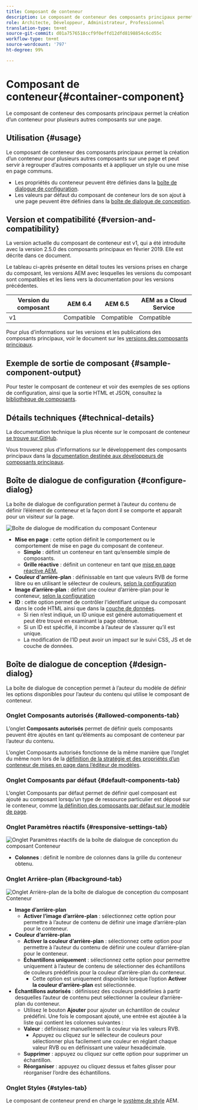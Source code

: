 ```yaml
---
title: Composant de conteneur
description: Le composant de conteneur des composants principaux permet la création d’un conteneur pour plusieurs autres composants sur une page.
role: Architecte, Développeur, Administrateur, Professionnel
translation-type: tm+mt
source-git-commit: d01a7576518ccf9f0effd12dfd8198854c6cd55c
workflow-type: tm+mt
source-wordcount: '797'
ht-degree: 99%

---
```



# Composant de conteneur{#container-component}

Le composant de conteneur des composants principaux permet la création d’un conteneur pour plusieurs autres composants sur une page.

## Utilisation {#usage}

Le composant de conteneur des composants principaux permet la création d’un conteneur pour plusieurs autres composants sur une page et peut servir à regrouper d’autres composants et à appliquer un style ou une mise en page communs.

* Les propriétés du conteneur peuvent être définies dans la [boîte de dialogue de configuration](#configure-dialog).
* Les valeurs par défaut du composant de conteneur lors de son ajout à une page peuvent être définies dans la [boîte de dialogue de conception](#design-dialog).

## Version et compatibilité {#version-and-compatibility}

La version actuelle du composant de conteneur est v1, qui a été introduite avec la version 2.5.0 des composants principaux en février 2019. Elle est décrite dans ce document.

Le tableau ci-après présente en détail toutes les versions prises en charge du composant, les versions AEM avec lesquelles les versions du composant sont compatibles et les liens vers la documentation pour les versions précédentes.

| Version du composant | AEM 6.4 | AEM 6.5 | AEM as a Cloud Service |
|--- |--- |---|---|
| v1 | Compatible | Compatible | Compatible |

Pour plus d’informations sur les versions et les publications des composants principaux, voir le document sur les [versions des composants principaux](/help/versions.md).

## Exemple de sortie de composant {#sample-component-output}

Pour tester le composant de conteneur et voir des exemples de ses options de configuration, ainsi que la sortie HTML et JSON, consultez la [bibliothèque de composants](https://adobe.com/go/aem_cmp_library_container).

## Détails techniques {#technical-details}

La documentation technique la plus récente sur le composant de conteneur [se trouve sur GitHub](https://adobe.com/go/aem_cmp_tech_container_v1).

Vous trouverez plus d’informations sur le développement des composants principaux dans la [documentation destinée aux développeurs de composants principaux](/help/developing/overview.md).

## Boîte de dialogue de configuration {#configure-dialog}

La boîte de dialogue de configuration permet à l’auteur du contenu de définir l’élément de conteneur et la façon dont il se comporte et apparaît pour un visiteur sur la page.

![Boîte de dialogue de modification du composant Conteneur](/help/assets/container-edit.png)

* **Mise en page** : cette option définit le comportement ou le comportement de mise en page du composant de conteneur.
   * **Simple** : définit un conteneur en tant qu’ensemble simple de composants.
   * **Grille réactive** : définit un conteneur en tant que [mise en page réactive AEM.](https://docs.adobe.com/content/help/en/experience-manager-cloud-service/sites/authoring/features/responsive-layout.html)
* **Couleur d&#39;arrière-plan** : définissable en tant que valeurs RVB de forme libre ou en utilisant le sélecteur de couleurs, [selon la configuration](#background-tab)
* **Image d’arrière-plan** : définit une couleur d’arrière-plan pour le conteneur, [selon la configuration](#background-tab)
* **ID** : cette option permet de contrôler l’identifiant unique du composant dans le code HTML ainsi que dans la [couche de données](/help/developing/data-layer/overview.md).
   * Si rien n’est indiqué, un ID unique est généré automatiquement et peut être trouvé en examinant la page obtenue.
   * Si un ID est spécifié, il incombe à l’auteur de s’assurer qu’il est unique.
   * La modification de l’ID peut avoir un impact sur le suivi CSS, JS et de couche de données.

## Boîte de dialogue de conception {#design-dialog}

La boîte de dialogue de conception permet à l’auteur du modèle de définir les options disponibles pour l’auteur du contenu qui utilise le composant de conteneur.

### Onglet Composants autorisés {#allowed-components-tab}

L’onglet **Composants autorisés** permet de définir quels composants peuvent être ajoutés en tant qu’éléments au composant de conteneur par l’auteur du contenu.

L’onglet Composants autorisés fonctionne de la même manière que l’onglet du même nom lors de la [définition de la stratégie et des propriétés d’un conteneur de mises en page dans l’éditeur de modèles](https://docs.adobe.com/content/help/fr-FR/experience-manager-cloud-service/sites/authoring/features/templates.html).

### Onglet Composants par défaut {#default-components-tab}

L’onglet Composants par défaut permet de définir quel composant est ajouté au composant lorsqu’un type de ressource particulier est déposé sur le conteneur, comme [la définition des composants par défaut sur le modèle de page](https://docs.adobe.com/content/help/en/experience-manager-cloud-service/sites/authoring/features/templates.html).

### Onglet Paramètres réactifs {#responsive-settings-tab}

![Onglet Paramètres réactifs de la boîte de dialogue de conception du composant Conteneur](/help/assets/container-design-responsive.png)

* **Colonnes** : définit le nombre de colonnes dans la grille du conteneur obtenu.

### Onglet Arrière-plan {#background-tab}

![Onglet Arrière-plan de la boîte de dialogue de conception du composant Conteneur](/help/assets/container-design-background.png)

* **Image d’arrière-plan**
   * **Activer l’image d’arrière-plan** : sélectionnez cette option pour permettre à l’auteur de contenu de définir une image d’arrière-plan pour le conteneur.
* **Couleur d’arrière-plan**
   * **Activer la couleur d’arrière-plan** : sélectionnez cette option pour permettre à l’auteur du contenu de définir une couleur d’arrière-plan pour le conteneur.
   * **Échantillons uniquement** : sélectionnez cette option pour permettre uniquement à l’auteur de contenu de sélectionner des échantillons de couleurs prédéfinis pour la couleur d’arrière-plan du conteneur.
      * Cette option est uniquement disponible lorsque l’option **Activer la couleur d’arrière-plan** est sélectionnée.
* **Échantillons autorisés** : définissez des couleurs prédéfinies à partir desquelles l’auteur de contenu peut sélectionner la couleur d’arrière-plan du conteneur.
   * Utilisez le bouton **Ajouter** pour ajouter un échantillon de couleur prédéfini. Une fois le composant ajouté, une entrée est ajoutée à la liste qui contient les colonnes suivantes :
   * **Valeur** : définissez manuellement la couleur via les valeurs RVB.
      * Appuyez ou cliquez sur le sélecteur de couleurs pour sélectionner plus facilement une couleur en réglant chaque valeur RVB ou en définissant une valeur hexadécimale.
   * **Supprimer** : appuyez ou cliquez sur cette option pour supprimer un échantillon.
   * **Réorganiser** : appuyez ou cliquez dessus et faites glisser pour réorganiser l’ordre des échantillons.

### Onglet Styles {#styles-tab}

Le composant de conteneur prend en charge le [système de style](/help/get-started/authoring.md#component-styling) AEM.
